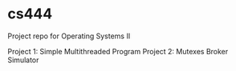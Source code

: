 # cs444
Project repo for Operating Systems II

Project 1: Simple Multithreaded Program
Project 2: Mutexes
	Broker Simulator
